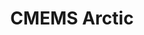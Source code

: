 ---
layout: default
title: CMEMS Arctic
nav_order: 1
permalink: /CMEMS ARCTIC/
has_children: true
---